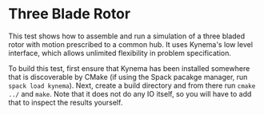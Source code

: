 # Three Blade Rotor

This test shows how to assemble and run a simulation of a three bladed rotor with motion prescribed to a common hub.
It uses Kynema's low level interface, which allows unlimited flexibility in problem specification.

To build this test, first ensure that Kynema has been installed somewhere that is discoverable by CMake (if using the Spack pacakge manager, run `spack load kynema`).
Next, create a build directory and from there run `cmake ../` and `make`.
Note that it does not do any IO itself, so you will have to add that to inspect the results yourself.
